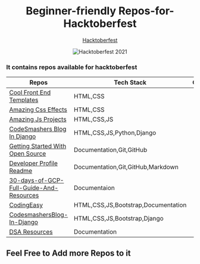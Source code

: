 <div align="center">
<h1>Beginner-friendly Repos-for-Hacktoberfest</h1> 
  
[Hacktoberfest](https://hacktoberfest.digitalocean.com/)
  
![Hacktoberfest 2021](https://hacktoberfest.digitalocean.com/_nuxt/img/logo-hacktoberfest-full.f42e3b1.svg)

 </div>    
 
### It contains repos available for hacktoberfest

| Repos                                                                                                | Tech Stack                                    | Overview |
| ---------------------------------------------------------------------------------------------------- | --------------------------------------------- | -------- |
| [Cool Front End Templates](https://github.com/arpit456jain/Cool-Front-End_Templates)                 | HTML,CSS                                      | |
| [Amazing Css Effects](https://github.com/arpit456jain/Amazing-Css-Effects)                           | HTML,CSS                                      | |
| [Amazing Js Projects](https://github.com/arpit456jain/Amazing-Js-Projects)                           | HTML,CSS,JS                                   | |
| [CodeSmashers Blog In Django](https://github.com/arpit456jain/CodesmashersBlog-In-Django)            | HTML,CSS,JS,Python,Django                     | |
| [Getting Started With Open Source](https://github.com/arpit456jain/Getting-Started-with-open-source) | Documentation,Git,GitHub                      | |
| [Developer Profile Readme](https://github.com/amandewatnitrr/profile-readme-hacktoberfest21/)        | Documentation,Git,GitHub,Markdown             | |
| [30-days-of-GCP-Full-Guide-And-Resources](https://github.com/arpit456jain/30-days-of-GCP-Full-Guide-And-Resources) | Documentaion | | 
| [CodingEasy](https://github.com/arpit456jain/CodingEasy) | HTML,CSS,JS,Bootstrap,Documentation | | 
| [CodesmashersBlog-In-Django](https://github.com/arpit456jain/CodesmashersBlog-In-Django) | HTML,CSS,JS,Bootstrap,Django | | 
|[DSA Resources](https://github.com/avinash201199/DSA-Resources)                                       |Documentation                                   ||
## Feel Free to Add more Repos to it
